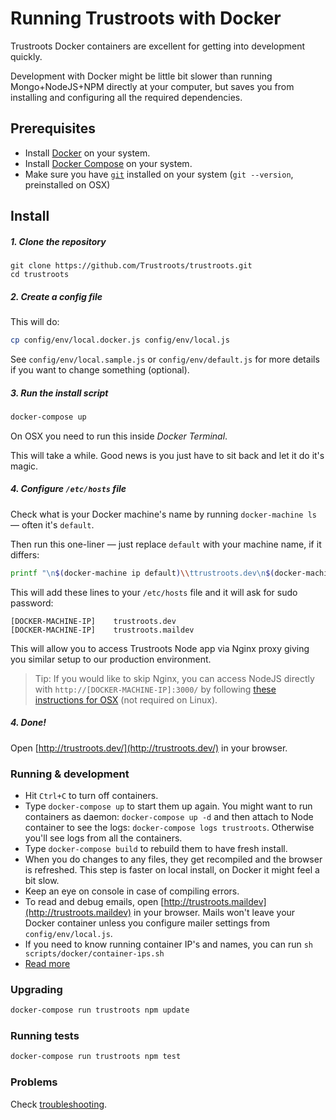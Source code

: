 # Running Trustroots with Docker

Trustroots Docker containers are excellent for getting into development quickly.

Development with Docker might be little bit slower than running Mongo+NodeJS+NPM directly at your computer, but saves you from installing and configuring all the required dependencies.

## Prerequisites

* Install [Docker](https://www.docker.com/) on your system.
* Install [Docker Compose](http://docs.docker.com/compose/) on your system.
* Make sure you have [`git`](http://git-scm.com/) installed on your system (`git --version`, preinstalled on OSX)

## Install

##### 1. Clone the repository

```
git clone https://github.com/Trustroots/trustroots.git
cd trustroots
```

##### 2. Create a config file

This will do:
```bash
cp config/env/local.docker.js config/env/local.js
```

See `config/env/local.sample.js` or `config/env/default.js` for more details if you want to change something (optional).

##### 3. Run the install script

```bash
docker-compose up
```

On OSX you need to run this inside _Docker Terminal_.

This will take a while. Good news is you just have to sit back and let it do it's magic.

##### 4. Configure `/etc/hosts` file

Check what is your Docker machine's name by running `docker-machine ls` — often it's `default`.

Then run this one-liner — just replace `default` with your machine name, if it differs:
```bash
printf "\n$(docker-machine ip default)\\ttrustroots.dev\n$(docker-machine ip default)\ttrustroots.maildev" | sudo tee -a /etc/hosts > /dev/null
```

This will add these lines to your `/etc/hosts` file and it will ask for sudo password:

```
[DOCKER-MACHINE-IP]    trustroots.dev
[DOCKER-MACHINE-IP]    trustroots.maildev
```

This will allow you to access Trustroots Node app via Nginx proxy giving you similar setup to our production environment.

>Tip: If you would like to skip Nginx, you can access NodeJS directly with `http://[DOCKER-MACHINE-IP]:3000/` by following [these instructions for OSX](https://labs.ctl.io/tutorials/docker-on-the-mac-without-boot2docker/) (not required on Linux).

##### 4. Done!

Open [http://trustroots.dev/](http://trustroots.dev/) in your browser.

### Running & development

- Hit `Ctrl+C` to turn off containers.
- Type `docker-compose up` to start them up again. You might want to run containers as daemon: `docker-compose up -d` and then attach to Node container to see the logs: `docker-compose logs trustroots`. Otherwise you'll see logs from all the containers.
- Type `docker-compose build` to rebuild them to have fresh install.
- When you do changes to any files, they get recompiled and the browser is refreshed. This step is faster on local install, on Docker it might feel a bit slow.
- Keep an eye on console in case of compiling errors.
- To read and debug emails, open [http://trustroots.maildev](http://trustroots.maildev) in your browser. Mails won't leave your Docker container unless you configure mailer settings from `config/env/local.js`.
- If you need to know running container IP's and names, you can run `sh scripts/docker/container-ips.sh`
- [Read more](https://github.com/Trustroots/trustroots/wiki/Development)

### Upgrading

```bash
docker-compose run trustroots npm update
```

### Running tests

```bash
docker-compose run trustroots npm test
```

### Problems

Check [troubleshooting](https://github.com/Trustroots/trustroots/wiki/Troubleshooting).
